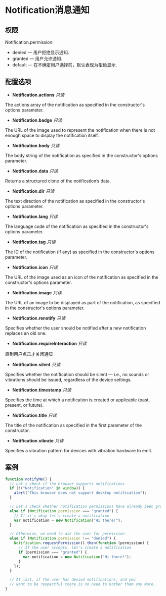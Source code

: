 # Notification消息通知

## 权限
  Notification.permission

* denied — 用户拒绝显示通知.
* granted — 用户允许通知.
* default — 在不确定用户选择前，默认表现为拒绝显示.

## 配置选项

* <b>Notification.actions</b> <i>只读</i>

The actions array of the notification as specified in the constructor's options parameter.

* <b>Notification.badge</b> <i>只读</i>

The URL of the image used to represent the notification when there is not enough space to display the notification itself.

* <b>Notification.body</b> <i>只读</i>

The body string of the notification as specified in the constructor's options parameter.

* <b>Notification.data</b> <i>只读</i>

Returns a structured clone of the notification’s data.

* <b>Notification.dir</b> <i>只读</i>

The text direction of the notification as specified in the constructor's options parameter.

* <b>Notification.lang</b> <i>只读</i>

The language code of the notification as specified in the constructor's options parameter.

* <b>Notification.tag</b> <i>只读</i>

The ID of the notification (if any) as specified in the constructor's options parameter.

* <b>Notification.icon</b> <i>只读</i>

The URL of the image used as an icon of the notification as specified in the constructor's options parameter.

* <b>Notification.image</b> <i>只读</i>

The URL of an image to be displayed as part of the notification, as specified in the constructor's options parameter.

* <b>Notification.renotify</b> <i>只读</i>

Specifies whether the user should be notified after a new notification replaces an old one.

* <b>Notification.requireInteraction</b> <i>只读</i>

直到用户点击才关闭通知

* <b>Notification.silent</b> <i>只读</i>

Specifies whether the notification should be silent — i.e., no sounds or vibrations should be issued, regardless of the device settings.

* <b>Notification.timestamp</b> <i>只读</i>

Specifies the time at which a notification is created or applicable (past, present, or future).

* <b>Notification.title</b> <i>只读</i>

The title of the notification as specified in the first parameter of the constructor.

* <b>Notification.vibrate</b> <i>只读</i>

Specifies a vibration pattern for devices with vibration hardware to emit.

## 案例
``` javascript
function notifyMe() {
  // Let's check if the browser supports notifications
  if (!("Notification" in window)) {
    alert("This browser does not support desktop notification");
  }

  // Let's check whether notification permissions have already been granted
  else if (Notification.permission === "granted") {
    // If it's okay let's create a notification
    var notification = new Notification("Hi there!");
  }

  // Otherwise, we need to ask the user for permission
  else if (Notification.permission !== "denied") {
    Notification.requestPermission().then(function (permission) {
      // If the user accepts, let's create a notification
      if (permission === "granted") {
        var notification = new Notification("Hi there!");
      }
    });
  }

  // At last, if the user has denied notifications, and you 
  // want to be respectful there is no need to bother them any more.
}
```